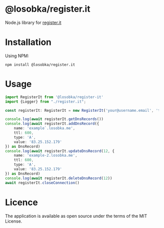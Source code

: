 # @losobka/register.it
Node.js library for [register.it](https://www.register.it)

# Installation
Using NPM:
```shell
npm install @losobka/register.it
```

# Usage
```ts
import RegisterIt from '@losobka/register-it'
import {Logger} from "./register.it";

const registerIt: RegisterIt = new RegisterIt('your@username.email', 'type-password-here', 'losobka.me', 10, {trace: (...messages) => console.debug(...messages)} as Logger)

console.log(await registerIt.getDnsRecords())
console.log(await registerIt.addDnsRecord({
    name: 'example`.losobka.me',
    ttl: 600,
    type: 'A',
    value: '83.25.152.179'
}) as DnsRecord)
console.log(await registerIt.updateDnsRecord(12, {
    name: 'example-2.losobka.me',
    ttl: 600,
    type: 'A',
    value: '83.25.152.179'
}) as DnsRecord)
console.log(await registerIt.deleteDnsRecord(12))
await registerIt.closeConnection()
````

# Licence
The application is available as open source under the terms of the MIT License.